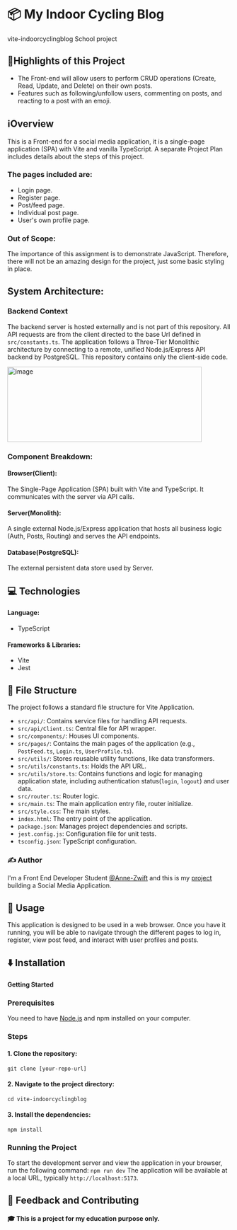 # 📦 My Indoor Cycling Blog
vite-indoorcyclingblog
School project

## 🌟Highlights of this Project
- The Front-end will allow users to perform CRUD operations (Create, Read, Update, and Delete) on their own posts.
- Features such as following/unfollow users, commenting on posts, and reacting to a post with an emoji.

## ℹ️Overview
This is a Front-end for a social media application, it is a single-page application (SPA) with Vite and vanilla TypeScript.
A separate Project Plan includes details about the steps of this project.
### The pages included are:

- Login page.
- Register page.
- Post/feed page.
- Individual post page.
- User's own profile page.

### Out of Scope:
The importance of this assignment is to demonstrate JavaScript. Therefore, there will not be an amazing design for the project, just some basic styling in place.

## System Architecture:
### Backend Context
The backend server is hosted externally and is not part of this repository. All API requests are from the client directed to the base Url defined in `src/constants.ts`.
The application follows a Three-Tier Monolithic architecture by connecting to a remote, unified Node.js/Express API backend by PostgreSQL. This repository contains only the client-side code.

<img width="439" height="170" alt="image" src="https://github.com/user-attachments/assets/3a50e262-c7a9-4f97-8a10-043241172906" />

### Component Breakdown:
#### Browser(Client): 
The Single-Page Application (SPA) built with Vite and TypeScript. It communicates with the server via API calls.
#### Server(Monolith): 
A single external Node.js/Express application that hosts all business logic (Auth, Posts, Routing) and serves the API endpoints.
#### Database(PostgreSQL): 
The external persistent data store used by Server.

## 💻 Technologies
#### Language: 
- TypeScript
#### Frameworks & Libraries:
- Vite
- Jest

## 📂 File Structure
The project follows a standard file structure for Vite Application.

* `src/api/`: Contains service files for handling API requests.
* `src/api/Client.ts`: Central file for API wrapper.
* `src/components/`: Houses UI components.
* `src/pages/`: Contains the main pages of the application (e.g., `PostFeed.ts`, `Login.ts`, `UserProfile.ts`).
* `src/utils/`: Stores reusable utility functions, like data transformers.
* `src/utils/constants.ts`: Holds the API URL.
* `src/utils/store.ts`: Contains functions and logic for managing application state, including authentication status(`login`, `logout`) and user data.
* `src/router.ts`: Router logic.
* `src/main.ts`: The main application entry file, router initialize.
* `src/style.css`: The main styles.
* `index.html`: The entry point of the application.
* `package.json`: Manages project dependencies and scripts.
* `jest.config.js`: Configuration file for unit tests.
* `tsconfig.json`: TypeScript configuration.

### ✍️ Author
I'm a Front End Developer Student [@Anne-Zwift](https://github.com/Anne-Zwift/) and this is my [project](https://github.com/Anne-Zwift/vite-indoorcyclingblog/) building a Social Media Application.

## 🚀 Usage
This application is designed to be used in a web browser. Once you have it running, you will be able to navigate through the different pages to log in, register, view post feed, and interact with user profiles and posts.

## ⬇️ Installation
#### Getting Started
### Prerequisites
You need to have [Node.js](https://nodejs.org) and npm installed on your computer.
### Steps
#### 1. Clone the repository:
`git clone [your-repo-url]`
#### 2. Navigate to the project directory:
`cd vite-indoorcyclingblog`
#### 3. Install the dependencies:
`npm install`

### Running the Project
To start the development server and view the application in your browser, run the following command:
`npm run dev`
The application will be available at a local URL, typically `http://localhost:5173`.

## 💭 Feedback and Contributing
#### 🎓 This is a project for my education purpose only.

